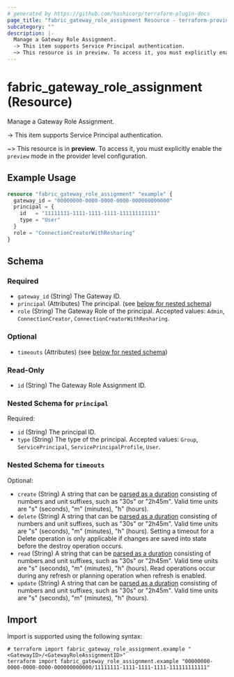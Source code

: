 ```yaml
---
# generated by https://github.com/hashicorp/terraform-plugin-docs
page_title: "fabric_gateway_role_assignment Resource - terraform-provider-fabric"
subcategory: ""
description: |-
  Manage a Gateway Role Assignment.
  -> This item supports Service Principal authentication.
  ~> This resource is in preview. To access it, you must explicitly enable the preview mode in the provider level configuration.
---
```


# fabric_gateway_role_assignment (Resource)

Manage a Gateway Role Assignment.

-> This item supports Service Principal authentication.

~> This resource is in **preview**. To access it, you must explicitly enable the `preview` mode in the provider level configuration.

## Example Usage

```terraform
resource "fabric_gateway_role_assignment" "example" {
  gateway_id = "00000000-0000-0000-0000-000000000000"
  principal = {
    id   = "11111111-1111-1111-1111-111111111111"
    type = "User"
  }
  role = "ConnectionCreatorWithResharing"
}
```

<!-- schema generated by tfplugindocs -->
## Schema

### Required

- `gateway_id` (String) The Gateway ID.
- `principal` (Attributes) The principal. (see [below for nested schema](#nestedatt--principal))
- `role` (String) The Gateway Role of the principal. Accepted values: `Admin`, `ConnectionCreator`, `ConnectionCreatorWithResharing`.

### Optional

- `timeouts` (Attributes) (see [below for nested schema](#nestedatt--timeouts))

### Read-Only

- `id` (String) The Gateway Role Assignment ID.

<a id="nestedatt--principal"></a>

### Nested Schema for `principal`

Required:

- `id` (String) The principal ID.
- `type` (String) The type of the principal. Accepted values: `Group`, `ServicePrincipal`, `ServicePrincipalProfile`, `User`.

<a id="nestedatt--timeouts"></a>

### Nested Schema for `timeouts`

Optional:

- `create` (String) A string that can be [parsed as a duration](https://pkg.go.dev/time#ParseDuration) consisting of numbers and unit suffixes, such as "30s" or "2h45m". Valid time units are "s" (seconds), "m" (minutes), "h" (hours).
- `delete` (String) A string that can be [parsed as a duration](https://pkg.go.dev/time#ParseDuration) consisting of numbers and unit suffixes, such as "30s" or "2h45m". Valid time units are "s" (seconds), "m" (minutes), "h" (hours). Setting a timeout for a Delete operation is only applicable if changes are saved into state before the destroy operation occurs.
- `read` (String) A string that can be [parsed as a duration](https://pkg.go.dev/time#ParseDuration) consisting of numbers and unit suffixes, such as "30s" or "2h45m". Valid time units are "s" (seconds), "m" (minutes), "h" (hours). Read operations occur during any refresh or planning operation when refresh is enabled.
- `update` (String) A string that can be [parsed as a duration](https://pkg.go.dev/time#ParseDuration) consisting of numbers and unit suffixes, such as "30s" or "2h45m". Valid time units are "s" (seconds), "m" (minutes), "h" (hours).

## Import

Import is supported using the following syntax:

```shell
# terraform import fabric_gateway_role_assignment.example "<GatewayID>/<GatewayRoleAssignmentID>"
terraform import fabric_gateway_role_assignment.example "00000000-0000-0000-0000-000000000000/11111111-1111-1111-1111-111111111111"
```
